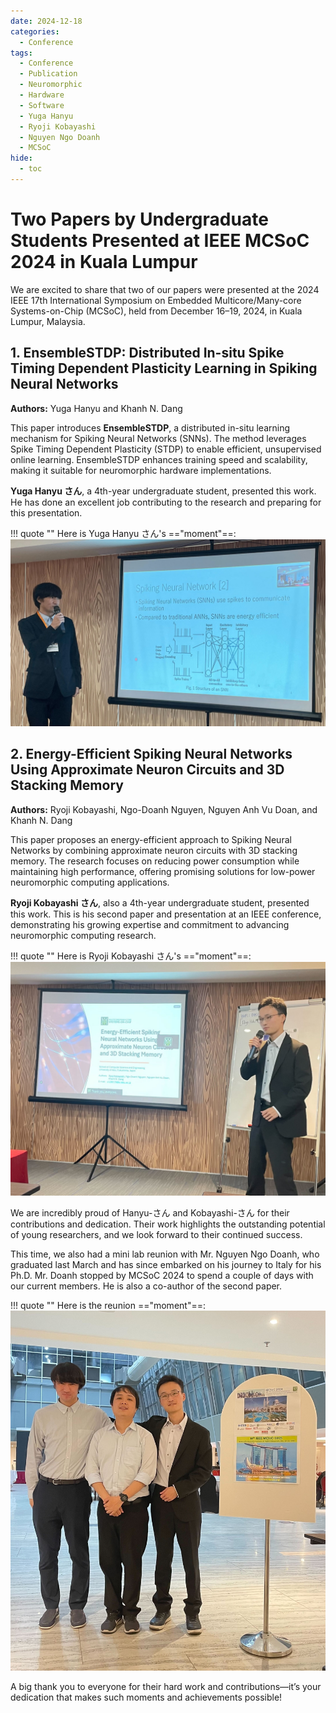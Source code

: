 ```yaml
---
date: 2024-12-18
categories:
  - Conference
tags:
  - Conference
  - Publication
  - Neuromorphic
  - Hardware
  - Software
  - Yuga Hanyu
  - Ryoji Kobayashi
  - Nguyen Ngo Doanh
  - MCSoC
hide:
  - toc
---
```


# Two Papers by Undergraduate Students Presented at IEEE MCSoC 2024 in Kuala Lumpur  

We are excited to share that two of our papers were presented at the 2024 IEEE 17th International Symposium on Embedded Multicore/Many-core Systems-on-Chip (MCSoC), held from December 16–19, 2024, in Kuala Lumpur, Malaysia.  
<!-- more -->

## 1. EnsembleSTDP: Distributed In-situ Spike Timing Dependent Plasticity Learning in Spiking Neural Networks  
**Authors:** Yuga Hanyu and Khanh N. Dang  

This paper introduces **EnsembleSTDP**, a distributed in-situ learning mechanism for Spiking Neural Networks (SNNs). The method leverages Spike Timing Dependent Plasticity (STDP) to enable efficient, unsupervised online learning. EnsembleSTDP enhances training speed and scalability, making it suitable for neuromorphic hardware implementations.  

**Yuga Hanyu さん**, a 4th-year undergraduate student, presented this work. He has done an excellent job contributing to the research and preparing for this presentation.  

!!! quote ""
    Here is Yuga Hanyu さん's =="moment"==:
    ![news](imgs/2024/12/MCSoC-24_3.jpg)  

## 2. Energy-Efficient Spiking Neural Networks Using Approximate Neuron Circuits and 3D Stacking Memory  
**Authors:** Ryoji Kobayashi, Ngo-Doanh Nguyen, Nguyen Anh Vu Doan, and Khanh N. Dang  

This paper proposes an energy-efficient approach to Spiking Neural Networks by combining approximate neuron circuits with 3D stacking memory. The research focuses on reducing power consumption while maintaining high performance, offering promising solutions for low-power neuromorphic computing applications.  

**Ryoji Kobayashi さん**, also a 4th-year undergraduate student, presented this work. This is his second paper and presentation at an IEEE conference, demonstrating his growing expertise and commitment to advancing neuromorphic computing research.  

!!! quote ""
    Here is Ryoji Kobayashi さん's =="moment"==:
    ![news](imgs/2024/12/MCSoC-24_2.jpg)  


We are incredibly proud of Hanyu-さん and Kobayashi-さん for their contributions and dedication. Their work highlights the outstanding potential of young researchers, and we look forward to their continued success.  

This time, we also had a mini lab reunion with Mr. Nguyen Ngo Doanh, who graduated last March and has since embarked on his journey to Italy for his Ph.D. Mr. Doanh stopped by MCSoC 2024 to spend a couple of days with our current members. He is also a co-author of the second paper.  

!!! quote ""
    Here is the reunion =="moment"==:
    ![news](imgs/2024/12/MCSoC-24_1.jpg)  

A big thank you to everyone for their hard work and contributions—it’s your dedication that makes such moments and achievements possible!
